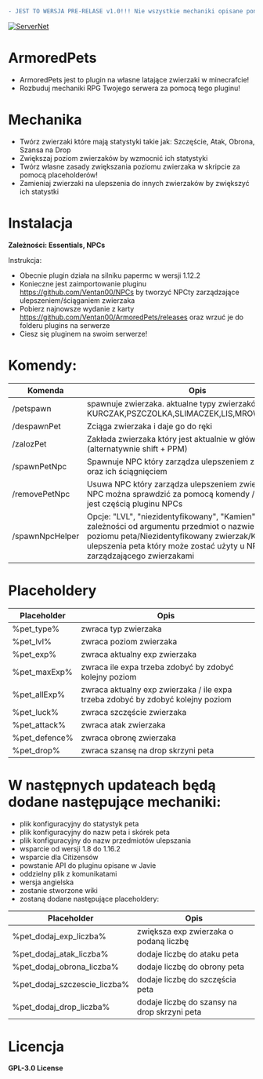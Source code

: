
```diff
- JEST TO WERSJA PRE-RELASE v1.0!!! Nie wszystkie mechaniki opisane poniżej działają!!!!
```

[![ServerNet](https://i.imgur.com/EwBly0J.png)](https://servernet.pl/)
# ArmoredPets

- ArmoredPets jest to plugin na własne latające zwierzaki w minecrafcie!
- Rozbuduj mechaniki RPG Twojego serwera za pomocą tego pluginu!

# Mechanika

- Twórz zwierzaki które mają statystyki takie jak: Szczęście, Atak, Obrona, Szansa na Drop
- Zwiększaj poziom zwierzaków by wzmocnić ich statystyki
- Twórz własne zasady zwiększania poziomu zwierzaka w skripcie za pomocą placeholderów!
- Zamieniaj zwierzaki na ulepszenia do innych zwierzaków by zwiększyć ich statystki

# Instalacja
**Zależności:
Essentials, NPCs**

Instrukcja:
- Obecnie plugin działa na silniku papermc w wersji 1.12.2
- Konieczne jest zaimportowanie pluginu https://github.com/Ventan00/NPCs by tworzyć NPCty zarządzające ulepszeniem/ściąganiem zwierzaka
- Pobierz najnowsze wydanie z karty https://github.com/Ventan00/ArmoredPets/releases oraz wrzuć je do folderu plugins na serwerze
- Ciesz się pluginem na swoim serwerze!

# Komendy:
| Komenda | Opis | Permisje |
| ------ | ------ | ------ |
| /petspawn | spawnuje zwierzaka. aktualne typy zwierzaków: KURCZAK,PSZCZOLKA,SLIMACZEK,LIS,MROWKA,PTASZEK | armoredpets.spawn |
| /despawnPet | Zciąga zwierzaka i daje go do ręki | brak |
| /zalozPet | Zakłada zwierzaka który jest aktualnie w głównej ręce (alternatywnie shift + PPM) | brak |
| /spawnPetNpc | Spawnuje NPC który zarządza ulepszeniem zwierzaków oraz ich ściągnięciem | armoredpets.spawnNPC |
| /removePetNpc | Usuwa NPC który zarządza ulepszeniem zwierzaków. ID NPC można sprawdzić za pomocą komendy /npc info która jest częścią pluginu NPCs | armoredpets.spawnNPC |
| /spawnNpcHelper | Opcje: "LVL", "niezidentyfikowany", "Kamien". Spawnuje w zależności od argumentu przedmiot o nazwie Kamień poziomu peta/Niezidentyfikowany zwierzak/Kamień ulepszenia peta który może zostać użyty u NPC zarządzającego zwierzakami | armoredpets.spawnhelper |

# Placeholdery
| Placeholder | Opis |
| ------ | ------ |
| %pet_type% | zwraca typ zwierzaka |
| %pet_lvl% | zwraca poziom zwierzaka  |
| %pet_exp% | zwraca aktualny exp zwierzaka |
| %pet_maxExp% | zwraca ile expa trzeba zdobyć by zdobyć kolejny poziom |
| %pet_allExp% | zwraca aktualny exp zwierzaka / ile expa trzeba zdobyć by zdobyć kolejny poziom |
| %pet_luck% | zwraca szczęście zwierzaka |
| %pet_attack% | zwraca atak zwierzaka |
| %pet_defence% | zwraca obronę zwierzaka |
| %pet_drop% | zwraca szansę na drop skrzyni peta |

# W następnych updateach będą dodane następujące mechaniki:
- plik konfiguracyjny do statystyk peta
- plik konfiguracyjny do nazw peta i skórek peta
- plik konfiguracyjny do nazw przedmiotów ulepszania
- wsparcie od wersji 1.8 do 1.16.2
- wsparcie dla Citizensów
- powstanie API do pluginu opisane w Javie
- oddzielny plik z komunikatami
- wersja angielska
- zostanie stworzone wiki
- zostaną dodane następujące placeholdery: 

| Placeholder | Opis |
| ------ | ------ |
| %pet_dodaj_exp_liczba% | zwiększa exp zwierzaka o podaną liczbę |
| %pet_dodaj_atak_liczba% | dodaje liczbę do ataku peta |
| %pet_dodaj_obrona_liczba% | dodaje liczbę do obrony peta |
| %pet_dodaj_szczescie_liczba% | dodaje liczbę do szczęścia peta |
| %pet_dodaj_drop_liczba% | dodaje liczbę do szansy na drop skrzyni peta |


# Licencja

 **GPL-3.0 License**

